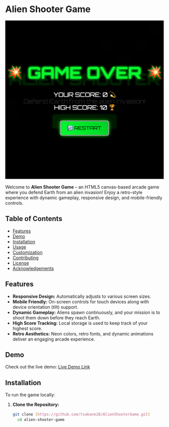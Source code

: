 # Alien Shooter Game

![Alien Shooter Banner](screenshot.png)

Welcome to **Alien Shooter Game** – an HTML5 canvas-based arcade game where you defend Earth from an alien invasion! Enjoy a retro-style experience with dynamic gameplay, responsive design, and mobile-friendly controls.

## Table of Contents

- [Features](#features)
- [Demo](#demo)
- [Installation](#installation)
- [Usage](#usage)
- [Customization](#customization)
- [Contributing](#contributing)
- [License](#license)
- [Acknowledgements](#acknowledgements)

## Features

- **Responsive Design:** Automatically adjusts to various screen sizes.
- **Mobile Friendly:** On-screen controls for touch devices along with device orientation (tilt) support.
- **Dynamic Gameplay:** Aliens spawn continuously, and your mission is to shoot them down before they reach Earth.
- **High Score Tracking:** Local storage is used to keep track of your highest score.
- **Retro Aesthetics:** Neon colors, retro fonts, and dynamic animations deliver an engaging arcade experience.

## Demo

Check out the live demo: [Live Demo Link](https://tsakane28.github.io/AlienShooterGame)


## Installation

To run the game locally:

1. **Clone the Repository:**

   ```bash
   git clone [https://github.com/tsakane28/AlienShooterGame.git]
     cd alien-shooter-game
